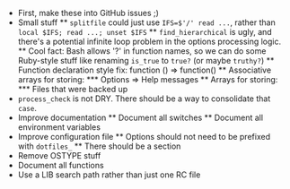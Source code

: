 * First, make these into GitHub issues ;)
* Small stuff
** `splitfile` could just use `IFS=$'/' read ...`, rather than `local $IFS; read ...; unset $IFS`
** `find_hierarchical` is ugly, and there's a potential infinite loop problem
   in the options processing logic.
** Cool fact: Bash allows '?' in function names, so we can do some Ruby-style
   stuff like renaming `is_true` to `true?` (or maybe `truthy?`)
** Function declaration style fix: function () => function()
** Associative arrays for storing:
*** Options => Help messages
** Arrays for storing:
*** Files that were backed up
* `process_check` is not DRY.  There should be a way to consolidate that
  `case`.
* Improve documentation
** Document all switches
** Document all environment variables
* Improve configuration file
** Options should not need to be prefixed with `dotfiles_`
** There should be a section
* Remove OSTYPE stuff
* Document all functions
* Use a LIB search path rather than just one RC file
